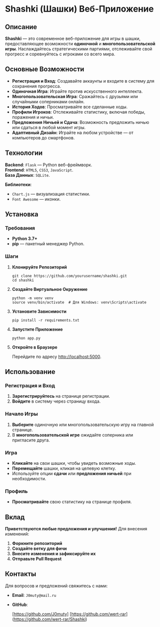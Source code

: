 # Shashki (Шашки) Веб-Приложение

## Описание
**Shashki** — это современное веб-приложение для игры в шашки, предоставляющее возможности **одиночной** и **многопользовательской игры**. Наслаждайтесь стратегическими партиями, отслеживайте свой прогресс и соревнуйтесь с игроками со всего мира.

## Основные Возможности
- **Регистрация и Вход**: Создавайте аккаунты и входите в систему для сохранения прогресса.
- **Одиночная Игра**: Играйте против искусственного интеллекта.
- **Многопользовательская Игра**: Сражайтесь с друзьями или случайными соперниками онлайн.
- **История Ходов**: Просматривайте все сделанные ходы.
- **Профили Игроков**: Отслеживайте статистику, включая победы, поражения и ничьи.
- **Предложения Ничьей и Сдача**: Возможность предложить ничью или сдаться в любой момент игры.
- **Адаптивный Дизайн**: Играйте на любом устройстве — от компьютеров до смартфонов.

## Технологии

**Backend**: `Flask` — Python веб-фреймворк.  
**Frontend**: `HTML5`, `CSS3`, `JavaScript`.  
**База Данных**: `SQLite`.

**Библиотеки**:
- `Chart.js` — визуализация статистики.
- `Font Awesome` — иконки.

## Установка

### Требования
- **Python 3.7+**
- **pip** — пакетный менеджер Python.

### Шаги

1. **Клонируйте Репозиторий**

    ```
    git clone https://github.com/yourusername/shashki.git
    cd shashki
    ```

2. **Создайте Виртуальное Окружение**

    ```
    python -m venv venv
    source venv/bin/activate  # Для Windows: venv\Scripts\activate
    ```

3. **Установите Зависимости**

    ```
    pip install -r requirements.txt
    ```

4. **Запустите Приложение**

    ```
    python app.py
    ```

5. **Откройте в Браузере**

    Перейдите по адресу [http://localhost:5000](http://localhost:5000).

## Использование

### Регистрация и Вход
1. **Зарегистрируйтесь** на странице регистрации.
2. **Войдите** в систему через страницу входа.

### Начало Игры
1. **Выберите** одиночную или многопользовательскую игру на главной странице.
2. В **многопользовательской игре** ожидайте соперника или пригласите друга.

### Игра
- **Кликайте** на свои шашки, чтобы увидеть возможные ходы.
- **Перемещайте** шашки, кликая на целевую клетку.
- Используйте опции **сдачи** или **предложения ничьей** при необходимости.

### Профиль
- **Просматривайте** свою статистику на странице профиля.

## Вклад
**Приветствуются любые предложения и улучшения!** Для внесения изменений:

1. **Форкните репозиторий**
2. **Создайте ветку для фичи**
3. **Внесите изменения и зафиксируйте их**
4. **Отправьте Pull Request**

## Контакты
Для вопросов и предложений свяжитесь с нами:

- **Email**: `J0muty@mail.ru`
- **GitHub**:

  [https://github.com/J0muty] [https://github.com/wert-rar] (https://github.com/wert-rar/Shashki)
